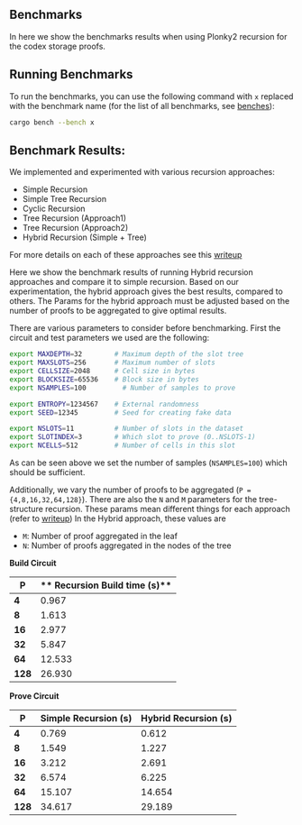 ## Benchmarks

In here we show the benchmarks results when using Plonky2 recursion for the codex storage proofs.

## Running Benchmarks

To run the benchmarks, you can use the following command with `x` replaced with the benchmark name (for the list of all benchmarks, see [benches](./benches)):

```bash
cargo bench --bench x
```

## Benchmark Results:
We implemented and experimented with various recursion approaches:
- Simple Recursion
- Simple Tree Recursion
- Cyclic Recursion
- Tree Recursion (Approach1)
- Tree Recursion (Approach2)
- Hybrid Recursion (Simple + Tree)

For more details on each of these approaches see this [writeup](https://hackmd.io/@NQdG6IOmQE6astjwhJ6ACw/rk85D2HX1e)

Here we show the benchmark results of running Hybrid recursion approaches and compare it to simple recursion.
Based on our experimentation, the hybrid approach gives the best results, compared to others.
The Params for the hybrid approach must be adjusted based on the number of proofs to be aggregated to give optimal results.

There are various parameters to consider before benchmarking. 
First the circuit and test parameters we used are the following:

```bash
export MAXDEPTH=32        # Maximum depth of the slot tree
export MAXSLOTS=256       # Maximum number of slots
export CELLSIZE=2048      # Cell size in bytes
export BLOCKSIZE=65536    # Block size in bytes
export NSAMPLES=100         # Number of samples to prove

export ENTROPY=1234567    # External randomness
export SEED=12345         # Seed for creating fake data

export NSLOTS=11          # Number of slots in the dataset
export SLOTINDEX=3        # Which slot to prove (0..NSLOTS-1)
export NCELLS=512         # Number of cells in this slot
```

As can be seen above we set the number of samples (`NSAMPLES=100`) which should be sufficient. 

Additionally, we vary the number of proofs to be aggregated (`P = {4,8,16,32,64,128}`).
There are also the `N` and `M` parameters for the tree-structure recursion.
These params mean different things for each approach (refer to [writeup](https://hackmd.io/@NQdG6IOmQE6astjwhJ6ACw/rk85D2HX1e))
In the Hybrid approach, these values are 
- `M`: Number of proof aggregated in the leaf 
- `N`: Number of proofs aggregated in the nodes of the tree

**Build Circuit**

| **P**   | ** Recursion Build time (s)** |
|---------|-------------------------------|
| **4**   | 0.967                         | 
| **8**   | 1.613                         |
| **16**  | 2.977                         |
| **32**  | 5.847                         | 
| **64**  | 12.533                        | 
| **128** | 26.930                        | 


**Prove Circuit**

| **P** | **Simple Recursion (s)** | **Hybrid Recursion (s)** |
|-------|--------------------------|--------------------------|
| **4** | 0.769                    | 0.612                    |
| **8** | 1.549                    | 1.227                    |
| **16** | 3.212                    | 2.691                    |
| **32** | 6.574                    | 6.225                    |
| **64** | 15.107                   | 14.654                   |
| **128** | 34.617                   | 29.189                   |

